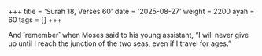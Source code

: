 +++
title = 'Surah 18, Verses 60'
date = '2025-08-27'
weight = 2200
ayah = 60
tags = []
+++

And ˹remember˺ when Moses said to his young assistant, “I will never give up until I reach the junction of the two seas, even if I travel for ages.”